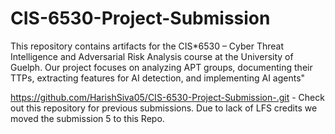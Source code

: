 # CIS-6530-Project-Submission
This repository contains artifacts for the CIS*6530 – Cyber Threat Intelligence and Adversarial Risk Analysis course at the University of Guelph. Our project focuses on analyzing APT groups, documenting their TTPs, extracting features for AI detection, and implementing AI agents"

https://github.com/HarishSiva05/CIS-6530-Project-Submission-.git - Check out this repository for previous submissions. Due to lack of LFS credits we moved the submission 5 to this Repo.
